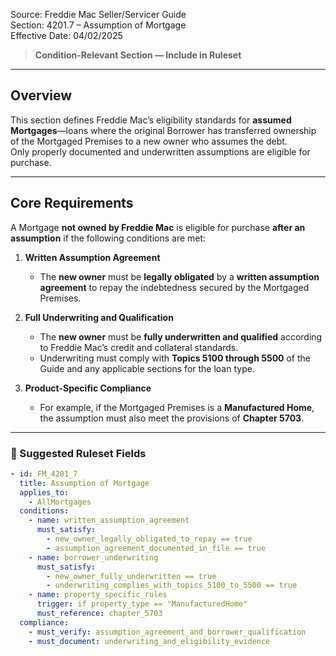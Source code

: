 Source: Freddie Mac Seller/Servicer Guide  
Section: 4201.7 – Assumption of Mortgage  
Effective Date: 04/02/2025  

> **Condition-Relevant Section — Include in Ruleset**

---

## Overview
This section defines Freddie Mac’s eligibility standards for **assumed Mortgages**—loans where the original Borrower has transferred ownership of the Mortgaged Premises to a new owner who assumes the debt.  
Only properly documented and underwritten assumptions are eligible for purchase.

---

## Core Requirements

A Mortgage **not owned by Freddie Mac** is eligible for purchase **after an assumption** if the following conditions are met:

1. **Written Assumption Agreement**
   - The **new owner** must be **legally obligated** by a **written assumption agreement** to repay the indebtedness secured by the Mortgaged Premises.

2. **Full Underwriting and Qualification**
   - The **new owner** must be **fully underwritten and qualified** according to Freddie Mac’s credit and collateral standards.  
   - Underwriting must comply with **Topics 5100 through 5500** of the Guide and any applicable sections for the loan type.

3. **Product-Specific Compliance**
   - For example, if the Mortgaged Premises is a **Manufactured Home**, the assumption must also meet the provisions of **Chapter 5703**.

---

### 🧩 Suggested Ruleset Fields

```yaml
- id: FM_4201_7
  title: Assumption of Mortgage
  applies_to:
    - AllMortgages
  conditions:
    - name: written_assumption_agreement
      must_satisfy:
        - new_owner_legally_obligated_to_repay == true
        - assumption_agreement_documented_in_file == true
    - name: borrower_underwriting
      must_satisfy:
        - new_owner_fully_underwritten == true
        - underwriting_complies_with_topics_5100_to_5500 == true
    - name: property_specific_rules
      trigger: if property_type == "ManufacturedHome"
      must_reference: chapter_5703
  compliance:
    - must_verify: assumption_agreement_and_borrower_qualification
    - must_document: underwriting_and_eligibility_evidence
